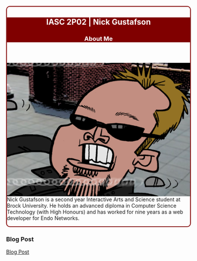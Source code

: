 <style type="text/css">
section { border:solid 2px #800000;border-radius:10px }
header { background-color:#800000;color:#ffffff }
img { float:left }
</style>

<section>
  <header>
    <h2>IASC 2P02 | Nick Gustafson</h2>
    <h3>About Me</h3>
  </header>
  
  <img src="images/caricature_cropped.png" border="0" alt="Me" />

Nick Gustafson is a second year Interactive Arts and Science student at Brock University.  He holds an advanced diploma in Computer Science Technology (with High Honours) and has worked for nine years as a web developer for Endo Networks.  
</section>

<h3>Blog Post</h3>
<a href="blog.html">Blog Post</a>
